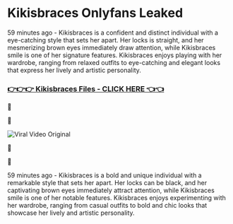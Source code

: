 # Kikisbraces Onlyfans Leaked

<p>59 minutes ago - Kikisbraces is a confident and distinct individual with a eye-catching style that sets her apart. Her locks is straight, and her mesmerizing brown eyes immediately draw attention, while Kikisbraces smile is one of her signature features. Kikisbraces enjoys playing with her wardrobe, ranging from relaxed outfits to eye-catching and elegant looks that express her lively and artistic personality.</p><p>
<h3><a href="https://fansleaks.com-getfree.pro/kikisbraces" rel="nofollow">👉👉👉 Kikisbraces Files - CLICK HERE 👈👈</a></h3>
<p>🔻</p>
<p>🔻</p> <p>
<a href="https://fansleaks.com-getfree.pro/kikisbraces" rel="nofollow"><img src="https://i.imgur.com/0ZbtXZ5.gif" alt="Viral Video Original" style="max-width: 100%; display: inline-block;" data-target="animated-image.originalImage"></a>
<p>🔻</p>
<p>🔻</p> <p>59 minutes ago - Kikisbraces is a bold and unique individual with a remarkable style that sets her apart. Her locks can be black, and her captivating brown eyes immediately attract attention, while Kikisbraces smile is one of her notable features. Kikisbraces enjoys experimenting with her wardrobe, ranging from casual outfits to bold and chic looks that showcase her lively and artistic personality.</p>